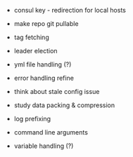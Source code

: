 * consul key - redirection for local hosts
* make repo git pullable

* tag fetching
* leader election

* yml file handling (?)
* error handling refine

* think about stale config issue
* study data packing & compression

* log prefixing
* command line arguments
* variable handling (?)
